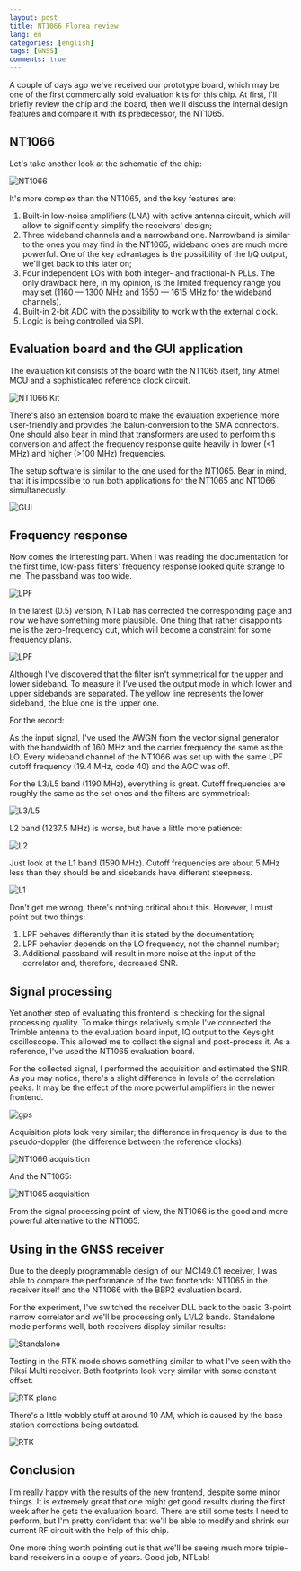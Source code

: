 ```yaml
---
layout: post
title: NT1066 Florea review
lang: en
categories: [english]
tags: [GNSS]
comments: true
---
```


A couple of days ago we've received our prototype board, which may be one of the first commercially sold evaluation kits for this chip. At first, I'll briefly review the chip and the board, then we'll discuss the internal design features and compare it with its predecessor, the NT1065.

## NT1066

Let's take another look at the schematic of the chip:

![NT1066](/assets/img/nt1066/nt1066.jpg)

It's more complex than the NT1065, and the key features are:

1. Built-in low-noise amplifiers (LNA) with active antenna circuit, which will allow to significantly simplify the receivers' design;
2. Three wideband channels and a narrowband one. Narrowband is similar to the ones you may find in the NT1065, wideband ones are much more powerful. One of the key advantages is the possibility of the I/Q output, we'll get back to this later on;
3. Four independent LOs with both integer- and fractional-N PLLs. The only drawback here, in my opinion, is the limited frequency range you may set (1160 — 1300 MHz and 1550 — 1615 MHz for the wideband channels).
4. Built-in 2-bit ADC with the possibility to work with the external clock. 
5. Logic is being controlled via SPI.

## Evaluation board and the GUI application

The evaluation kit consists of the board with the NT1065 itself, tiny Atmel MCU and a sophisticated reference clock circuit.

![NT1066 Kit](/assets/img/nt1066_hands_on/kit_hands_on_2.jpg)

There's also an extension board to make the evaluation experience more user-friendly and provides the balun-conversion to the SMA connectors. One should also bear in mind that transformers are used to perform this conversion and affect the frequency response quite heavily in lower (<1 MHz) and higher (>100 MHz) frequencies.

The setup software is similar to the one used for the NT1065. Bear in mind, that it is impossible to run both applications for the NT1065 and NT1066 simultaneously.

![GUI](/assets/img/nt1066_hands_on/gui.png)

## Frequency response

Now comes the interesting part. When I was reading the documentation for the first time, low-pass filters' frequency response looked quite strange to me. The passband was too wide.

![LPF](/assets/img/nt1066_hands_on/lpf_old.png)

In the latest (0.5) version, NTLab has corrected the corresponding page and now we have something more plausible. One thing that rather disappoints me is the zero-frequency cut, which will become a constraint for some frequency plans.

![LPF](/assets/img/nt1066_hands_on/lpf_new.png)

Although I've discovered that the filter isn't symmetrical for the upper and lower sideband. To measure it I've used the output mode in which lower and upper sidebands are separated. The yellow line represents the lower sideband, the blue one is the upper one. 

For the record:

As the input signal, I've used the AWGN from the vector signal generator with the bandwidth of 160 MHz and the carrier frequency the same as the LO. Every wideband channel of the NT1066 was set up with the same LPF cutoff frequency (19.4 MHz, code 40) and the AGC was off.

For the L3/L5 band (1190 MHz), everything is great. Cutoff frequencies are roughly the same as the set ones and the filters are symmetrical:

![L3/L5](/assets/img/nt1066_hands_on/ch_3.png)

L2 band (1237.5 MHz) is worse, but have a little more patience:

![L2](/assets/img/nt1066_hands_on/ch_2.png)

Just look at the L1 band (1590 MHz). Cutoff frequencies are about 5 MHz less than they should be and sidebands have different steepness.

![L1](/assets/img/nt1066_hands_on/ch_1.png)

Don't get me wrong, there's nothing critical about this. However, I must point out two things:

1. LPF behaves differently than it is stated by the documentation;
2. LPF behavior depends on the LO frequency, not the channel number;
4. Additional passband will result in more noise at the input of the correlator and, therefore, decreased SNR.

## Signal processing

Yet another step of evaluating this frontend is checking for the signal processing quality. To make things relatively simple I've connected the Trimble antenna to the evaluation board input, IQ output to the Keysight oscilloscope. This allowed me to collect the signal and post-process it. As a reference, I've used the NT1065 evaluation board.

For the collected signal, I performed the acquisition and estimated the SNR. As you may notice, there's a slight difference in levels of the correlation peaks. It may be the effect of the more powerful amplifiers in the newer frontend.

![gps](/assets/img/nt1066_hands_on/gps.png)

Acquisition plots look very similar; the difference in frequency is due to the pseudo-doppler (the difference between the reference clocks).

![NT1066 acquisition](/assets/img/nt1066_hands_on/nt1066_acquisition.png)

And the NT1065:

![NT1065 acquisition](/assets/img/nt1066_hands_on/nt1065_acquisition.png)

From the signal processing point of view, the NT1066 is the good and more powerful alternative to the NT1065.

## Using in the GNSS receiver

Due to the deeply programmable design of our MC149.01 receiver, I was able to compare the performance of the two frontends: NT1065 in the receiver itself and the NT1066 with the BBP2 evaluation board. 

For the experiment, I've switched the receiver DLL back to the basic 3-point narrow correlator and we'll be processing only L1/L2 bands. Standalone mode performs well, both receivers display similar results:

![Standalone](/assets/img/nt1066_hands_on/standalone.png)

Testing in the RTK mode shows something similar to what I've seen with the Piksi Multi receiver. Both footprints look very similar with some constant offset:

![RTK plane](/assets/img/nt1066_hands_on/rtk_plane.png)

There's a little wobbly stuff at around 10 AM, which is caused by the base station corrections being outdated.

![RTK](/assets/img/nt1066_hands_on/rtk.png)

## Conclusion

I'm really happy with the results of the new frontend, despite some minor things. It is extremely great that one might get good results during the first week after he gets the evaluation board. There are still some tests I need to perform, but I'm pretty confident that we'll be able to modify and shrink our current RF circuit with the help of this chip.

One more thing worth pointing out is that we'll be seeing much more triple-band receivers in a couple of years. Good job, NTLab!

